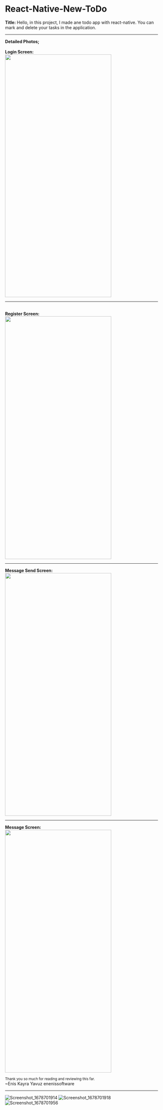 # React-Native-New-ToDo
<b>Title:</b> Hello, in this project, I made ane todo app with react-native. You can mark and delete your tasks in the application.
<hr>
<b>Detailed Photos;</b><br>
<br><b>Login Screen:<br></b>
<img src="https://user-images.githubusercontent.com/99321522/224670397-ea16e389-3aaf-4ee8-b9e4-029a7d9017e8.png" width="350" height="800" />
<br>
<hr>
<br><b>Register Screen:<br></b>
<img src="https://user-images.githubusercontent.com/99321522/224670472-7657c7fe-e207-40a9-948a-232642ce19a1.png" width="350" height="800" />
<br>
<hr>
<b>Message Send Screen:<br></b>
<img src="https://user-images.githubusercontent.com/99321522/224670619-820248ef-dce7-4e0f-9162-0c32ac9e19db.png" width="350" height="800" />
<br>
<hr>
<b>Message Screen:<br></b>
<img src="" width="350" height="800" />
<br>

<small>Thank you so much for reading and reviewing this far.</small><br>
~Enis Kayra Yavuz
enenissoftware
<hr>

![Screenshot_1678701914]()
![Screenshot_1678701918]()
![Screenshot_1678701956]()
